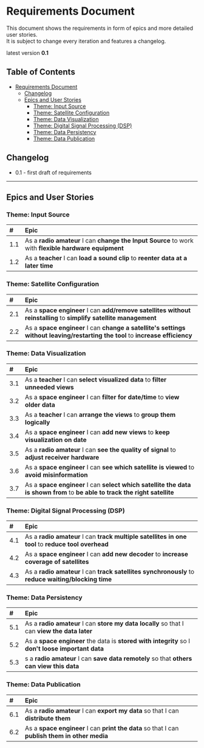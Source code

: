 # Requirements Document

This document shows the requirements in form of epics and more detailed user stories.  
It is subject to change every iteration and features a changelog.

latest version **0.1**

## Table of Contents

   * [Requirements Document](#requirements-document)
      * [Changelog](#changelog)
      * [Epics and User Stories](#epics-and-user-stories)
         * [Theme: Input Source](#theme-input-source)
         * [Theme: Satellite Configuration](#theme-satellite-configuration)
         * [Theme: Data Visualization](#theme-data-visualization)
         * [Theme: Digital Signal Processing (DSP)](#theme-digital-signal-processing-dsp)
         * [Theme: Data Persistency](#theme-data-persistency)
         * [Theme: Data Publication](#theme-data-publication)

## Changelog

* 0.1 - first draft of requirements

---
## Epics and User Stories
### Theme: Input Source

| # | Epic |
|:--- |:--- |
| 1.1 | As a **radio amateur** I can **change the Input Source** to work with **flexible hardware equipment** |
| 1.2 | As a **teacher** I  can **load a sound clip** to **reenter data at a later time** |

### Theme: Satellite Configuration

| # | Epic |
|:--- |:--- |
| 2.1 | As a **space engineer** I can **add/remove satellites without reinstalling** to **simplify satellite management** |
| 2.2 | As a **space engineer** I can **change a satellite's settings without leaving/restarting the tool** to **increase efficiency** |

### Theme: Data Visualization

| # | Epic |
|:--- |:--- |
| 3.1 | As a **teacher** I can **select visualized data** to **filter unneeded views** |
| 3.2 | As a **space engineer** I can **filter for date/time** to **view older data** |
| 3.3 | As a **teacher** I can **arrange the views** to **group them logically** |
| 3.4 | As a **space engineer** I can **add new views** to **keep visualization on date** |
| 3.5 | As a **radio amateur** I can **see the quality of signal** to **adjust receiver hardware** |
| 3.6 | As a **space engineer** I can **see which satellite is viewed** to **avoid misinformation** |
| 3.7 | As a **space engineer** I can **select which satellite the data is shown from** to **be able to track the right satellite** |

### Theme: Digital Signal Processing (DSP)

| # | Epic |
|:--- |:--- |
| 4.1 | As a **radio amateur** I can **track multiple satellites in one tool** to **reduce tool overhead** |
| 4.2 | As a **space engineer** I can **add new decoder** to **increase coverage of satellites** |
| 4.3 | As a **radio amateur** I can **track satellites synchronously** to **reduce waiting/blocking time** |

### Theme: Data Persistency

| # | Epic |
|:--- |:--- |
| 5.1 | As a **radio amateur** I can **store my data locally** so that I can **view the data later** |
| 5.2 | As a **space engineer** the data is **stored with integrity** so I **don't loose important data** |
| 5.3 | s a **radio amateur** I can **save data remotely** so that **others can view this data** |

### Theme: Data Publication

| # | Epic |
|:--- |:--- |
| 6.1 | As a **radio amateur** I can **export my data** so that I can **distribute them** |
| 6.2 | As a **space engineer** I can **print the data** so that I can **publish them in other media** |
